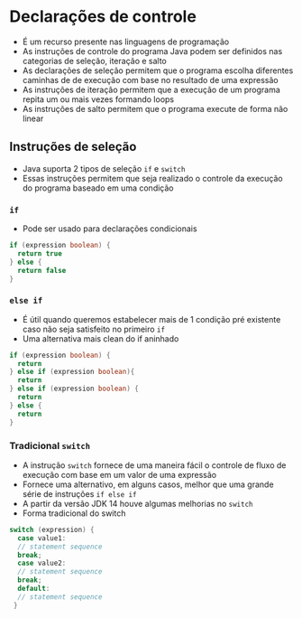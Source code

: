 # Declarações de controle

- É um recurso presente nas linguagens de programação
- As instruções de controle do programa Java podem ser definidos nas categorias de seleção, iteração e salto
- As declarações de seleção permitem que o programa escolha diferentes caminhas de de execução com base no resultado de uma expressão
- As instruções de iteração permitem que a execução de um programa repita um ou mais vezes formando loops
- As instruções de salto permitem que o programa execute de forma não linear

## Instruções de seleção

- Java suporta 2 tipos de seleção `if` e `switch`
- Essas instruções permitem que seja realizado o controle da execução do programa baseado em uma condição

### `if`

- Pode ser usado para declarações condicionais

```java
if (expression boolean) {
  return true
} else { 
  return false
}
```

### `else if `

- É útil quando queremos estabelecer mais de 1 condição pré existente caso não seja satisfeito no primeiro `if`
- Uma alternativa mais clean do if aninhado

```java
if (expression boolean) {
  return 
} else if (expression boolean){ 
  return 
} else if (expression boolean) {
  return
} else {
  return
}
```

### Tradicional `switch`

- A instrução `switch` fornece de uma maneira fácil o controle de fluxo de execução com base em um valor de uma expressão
- Fornece uma alternativo, em alguns casos, melhor que uma grande série de instruções `if else if`
- A partir da versão JDK 14 houve algumas melhorias no `switch`
- Forma tradicional do switch

```java
switch (expression) {
  case value1:
  // statement sequence
  break;
  case value2:
  // statement sequence
  break;
  default:
  // statement sequence
 }
```
